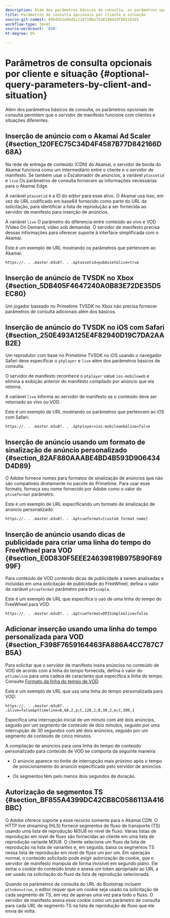 ```yaml
---
description: Além dos parâmetros básicos de consulta, os parâmetros opcionais de consulta permitem que o servidor de manifesto funcione com clientes e situações diferentes.
title: Parâmetros de consulta opcionais por cliente e situação
source-git-commit: 89bdda1d4bd5c126f19ba75a819942df901183d1
workflow-type: tm+mt
source-wordcount: '650'
ht-degree: 0%

---
```



# Parâmetros de consulta opcionais por cliente e situação {#optional-query-parameters-by-client-and-situation}

Além dos parâmetros básicos de consulta, os parâmetros opcionais de consulta permitem que o servidor de manifesto funcione com clientes e situações diferentes.

## Inserção de anúncio com o Akamai Ad Scaler {#section_120FEC75C34D4F4587B77D842166D68A}

Na rede de entrega de conteúdo (CDN) do Akamai, o servidor de borda do Akamai funciona como um intermediário entre o cliente e o servidor de manifesto. Se também usar o Escalonador de anúncios, a variável `ptassetid` e `live` Os parâmetros de consulta fornecem as informações necessárias para o Akamai Edge.

A variável `ptassetid` é a ID do editor para esse ativo. O Akamai usa isso, em vez do URL codificado em base64 fornecido como parte do URL da solicitação, para identificar a lista de reprodução a ser fornecida ao servidor de manifesto para inserção de anúncios.

A variável `live` O parâmetro do diferencia entre conteúdo ao vivo e VOD (Video On Demand, vídeo sob demanda). O servidor de manifesto precisa dessas informações para oferecer suporte à interface simplificada com o Akamai.

Este é um exemplo de URL mostrando os parâmetros que pertencem ao Akamai:

```
https://. . .master.m3u8?. . .&ptassetid=pubAsset&live=true
```

## Inserção de anúncio de TVSDK no Xbox {#section_5DB405F4647240A0B83E72DE35D5EC80}

Um jogador baseado no Primetime TVSDK no Xbox não precisa fornecer parâmetros de consulta adicionais além dos básicos.

## Inserção de anúncio do TVSDK no iOS com Safari {#section_250E493A125E4F82940D19C7DA2AAB2E}

Um reprodutor com base no Primetime TVSDK no iOS usando o navegador Safari deve especificar o `ptplayer` e `live` além dos parâmetros básicos de consulta.

O servidor de manifesto reconhece o `ptplayer` value `ios-mobileweb` e elimina a exibição anterior do manifesto compilado por anúncio que ela retorna.

A variável `live` informa ao servidor de manifesto se o conteúdo deve ser retornado ao vivo ou VOD.

Este é um exemplo de URL mostrando os parâmetros que pertencem ao iOS com Safari:

```URL
https://. . .master.m3u8?. . .&ptplayer=ios-mobileweb&live=false
```

## Inserção de anúncio usando um formato de sinalização de anúncio personalizado {#section_82AF880AAABE4BD4B593D906434D4D89}

O Adobe fornece nomes para formatos de sinalização de anúncios que não são compatíveis diretamente no pacote do Primetime. Para usar esse formato, forneça seu nome fornecido por Adobe como o valor do `ptcueformat` parâmetro.

Este é um exemplo de URL especificando um formato de sinalização de anúncio personalizado:

```URL
https://. . .master.m3u8?. . .&ptcueformat=[custom format name]
```

## Inserção de anúncio usando dicas de publicidade para criar uma linha do tempo do FreeWheel para VOD {#section_E0D830F5EEE24639819B975B90F6999F}

Para conteúdo de VOD contendo dicas de publicidade a serem analisadas e incluídas em uma solicitação de publicidade do FreeWheel, defina o valor da variável `ptcueformat` parâmetro para `DPIsimple`.

Este é um exemplo de URL que especifica o uso de uma linha do tempo do FreeWheel para VOD:

```URL
https://. . .master.m3u8?. . .&ptcueformat=DPISimple&live=false
```

## Adicionar inserção usando uma linha do tempo personalizada para VOD {#section_F398F7659164463FA886A4CC787C7B5A}

Para solicitar que o servidor de manifesto insira anúncios no conteúdo de VOD de acordo com a linha do tempo fornecida, defina o valor do `pttimeline` para uma cadeia de caracteres que especifica a linha do tempo. Consulte [Formato da linha do tempo de VOD](/help/primetime-ad-insertion/~old-msapi-topics/ms-changes-vod-timeline/ms-api-timeline-format.md).

Este é um exemplo de URL que usa uma linha do tempo personalizada para VOD:

```URL
https://. . .master.m3u8?. . .&live=false&pttimeline=B,60,2,p;C,120,1;B,30,2,m;C,300,1
```

Especifica uma interrupção inicial de um minuto com até dois anúncios, seguido por um segmento de conteúdo de dois minutos, seguido por uma interrupção de 30 segundos com até dois anúncios, seguido por um segmento de conteúdo de cinco minutos.

A compilação de anúncios para uma linha do tempo de conteúdo personalizado para conteúdo de VOD se comporta da seguinte maneira:

* O anúncio aparece no limite de interrupção mais próximo após o tempo de posicionamento do anúncio especificado pelo servidor de anúncios.

* Os segmentos têm pelo menos dois segundos de duração.

## Autorização de segmentos TS {#section_BF855A4399DC42CB8C0586113A416BBC}

O Adobe oferece suporte a esse recurso somente para o Akamai CDN. O HTTP live streaming (HLS) fornece segmentos de fluxo de transporte (TS) usando uma lista de reprodução M3U8 no nível de fluxo. Várias listas de reprodução em nível de fluxo são fornecidas ao cliente em uma lista de reprodução variante M3U8. O cliente seleciona um fluxo da lista de reprodução na lista de variantes e, em seguida, baixa os segmentos TS nessa lista de reprodução em nível de fluxo um por um. Em operação normal, o conteúdo solicitado pode exigir autorização de cookie, que o servidor de manifesto manipula de forma invisível em segundo plano. Ele extrai o cookie do conteúdo bruto e anexa um token apropriado ao URL a ser usado na solicitação do fluxo da lista de reprodução selecionada.

Quando os parâmetros de consulta do URL do Bootstrap incluem `pttoken=true`, o editor requer que um cookie seja usado na solicitação de cada segmento de TS, em vez de apenas uma vez para todo o fluxo. O servidor de manifesto anexa esse cookie como um parâmetro de consulta para cada URL de segmento TS na lista de reprodução de fluxo que ele envia de volta.
